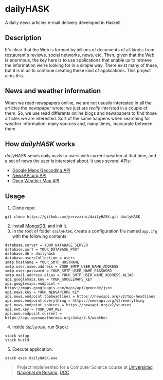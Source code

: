 # dailyHASK
A daily news articles e-mail delivery developed in Haskell.

## Description
It's clear that the Web is formed by billions of documents of all kinds: from restaurant's reviews, social networks, news, etc. Then, given that the Web is enormous, the key here is to use applications that enable us to retrieve the information we're looking for in a simple way. There exist many of these, but it is in us to continue creating these kind of applications. This project aims this.

## News and weather information
When we read newspapers online, we are not usually interested in all the articles the newspaper wrote: we just are *really* intersted in a couple of them. So, we use read differents online blogs and newspapers to find those articles we are interested. Sort of the same happens when searching for weather information: many sources and, many times, inaccurate between them.

## How *dailyHASK* works
*dailyHASK* sends daily mails to users with current weather at that time, and a set of news the user is interested about. It uses several APIs:
- [Google Maps Geocoding API](https://developers.google.com/maps/documentation/geocoding/start)
- [NewsAPI.org API](https://newsapi.org/)
- [Open Weather Map API](http://openweathermap.org/api)

## Usage
1. Clone repo:
```shell
git clone https://github.com/perezzini/dailyHASK.git dailyHASK
```
2. Install [MongoDB](https://docs.mongodb.com/manual/installation/), and init it.
3. In the root of folder `dailyHASK`, create a configuration file named `app.cfg` with the following contents:
```shell
database.server = YOUR_DATABASE_SERVER
database.port = YOUR_DATABASE_PORT
database.db = dailyhask
database.usersCollection = users
smtp.hostname = YOUR_SMTP_HOSTNAME
smtp.user.name.address = YOUR_SMTP_USER_NAME_ADDRESS
smtp.user.password = YOUR_SMTP_USER_NAME_PASSWORD
smtp.mail.address.alias = YOUR_SMTP_USER_NAME_ADDRESS_ALIAS
api.googlemaps.key = YOUR_GOOGLEMAPS_KEY
api.googlemaps.endpoint = https://maps.googleapis.com/maps/api/geocode/json
api.news.key = YOUR_NEWSAPIORG_KEY
api.news.endpoint.topheadlines = https://newsapi.org/v2/top-headlines
api.news.endpoint.everything = https://newsapi.org/v2/everything
api.news.endpoint.sources = https://newsapi.org/v2/sources
api.owm.key = YOUR_OWM_KEY
api.owm.endpoint.current = https://api.openweathermap.org/data/2.5/weather
```
4. Inside `dailyHASK`, run [Stack](https://docs.haskellstack.org/en/stable/README/):
```shell
stack setup
stack build
```
5. Execute application:
```shell
stack exec dailyHASK-exe
```

> Project implemented for a Computer Science course at [Universidad Nacional de Rosario](http://www.unr.edu.ar), [DCC](https://dcc.fceia.unr.edu.ar/)
